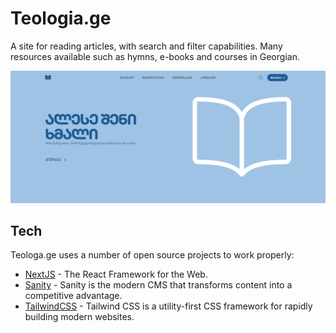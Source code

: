 
# Teologia.ge

A site for reading articles, with search and filter capabilities. Many resources available such as hymns, e-books and courses in Georgian.

![plot](https://raw.githubusercontent.com/Php93/Teologia.ge/main/hero.png)


## Tech

Teologa.ge uses a number of open source projects to work properly:

- [NextJS](https://nextjs.org/) - The React Framework for the Web.
- [Sanity](https://www.sanity.io/) - Sanity is the modern CMS that transforms content into a competitive advantage. 
- [TailwindCSS](https://tailwindcss.com/) - Tailwind CSS is a utility-first CSS framework for rapidly building modern websites.

